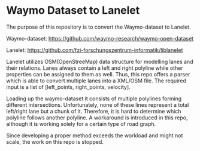 # Waymo Dataset to Lanelet

The purpose of this repository is to convert the Waymo-dataset to Lanelet.

Waymo-dataset: https://github.com/waymo-research/waymo-open-dataset

Lanelet: https://github.com/fzi-forschungszentrum-informatik/liblanelet

Lanelet utilizes OSM(OpenStreeMap) data structure for modelling lanes and their relations. Lanes always contain a left and right polyline while other properties can be assigned to them as well.
Thus, this repo offers a parser which is able to convert multiple lanes into a XML/OSM file. The required input is a list of [left_points, right_points, velocity].

Loading up the waymo-dataset it consists of multiple polylines forming different intersections. Unfortunately, none of these lines represent a total left/right lane but a chunk of it. Therefore, it is hard to determine which polyline follows another polyline.
A workaround is introduced in this repo, although it is working solely for a certain type of road graph.

Since developing a proper method exceeds the workload and might not scale, the work on this repo is stopped.

